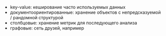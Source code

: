 - key-value: кеширование часто используемых данных
- документоориентированные: хранение объектов с непредсказуемой / рандомной структурой
- столбцовые: хранение метрик для последующего анализа
- графовые: сеть друзей, например